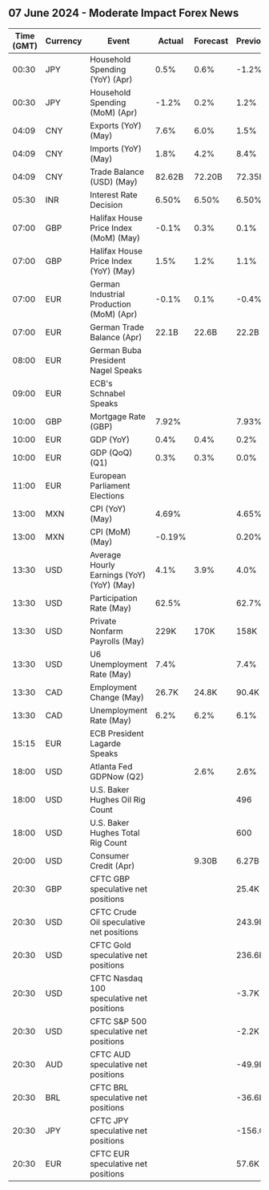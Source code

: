 ## 07 June 2024 - Moderate Impact Forex News

| Time (GMT) | Currency | Event | Actual | Forecast | Previous |
|------|----------|-------|--------|----------|----------|
| 00:30 | JPY | Household Spending (YoY) (Apr) | 0.5% | 0.6% | -1.2% |
| 00:30 | JPY | Household Spending (MoM) (Apr) | -1.2% | 0.2% | 1.2% |
| 04:09 | CNY | Exports (YoY) (May) | 7.6% | 6.0% | 1.5% |
| 04:09 | CNY | Imports (YoY) (May) | 1.8% | 4.2% | 8.4% |
| 04:09 | CNY | Trade Balance (USD) (May) | 82.62B | 72.20B | 72.35B |
| 05:30 | INR | Interest Rate Decision | 6.50% | 6.50% | 6.50% |
| 07:00 | GBP | Halifax House Price Index (MoM) (May) | -0.1% | 0.3% | 0.1% |
| 07:00 | GBP | Halifax House Price Index (YoY) (May) | 1.5% | 1.2% | 1.1% |
| 07:00 | EUR | German Industrial Production (MoM) (Apr) | -0.1% | 0.1% | -0.4% |
| 07:00 | EUR | German Trade Balance (Apr) | 22.1B | 22.6B | 22.2B |
| 08:00 | EUR | German Buba President Nagel Speaks |  |  |  |
| 09:00 | EUR | ECB's Schnabel Speaks |  |  |  |
| 10:00 | GBP | Mortgage Rate (GBP) | 7.92% |  | 7.93% |
| 10:00 | EUR | GDP (YoY) | 0.4% | 0.4% | 0.2% |
| 10:00 | EUR | GDP (QoQ) (Q1) | 0.3% | 0.3% | 0.0% |
| 11:00 | EUR | European Parliament Elections |  |  |  |
| 13:00 | MXN | CPI (YoY) (May) | 4.69% |  | 4.65% |
| 13:00 | MXN | CPI (MoM) (May) | -0.19% |  | 0.20% |
| 13:30 | USD | Average Hourly Earnings (YoY) (YoY) (May) | 4.1% | 3.9% | 4.0% |
| 13:30 | USD | Participation Rate (May) | 62.5% |  | 62.7% |
| 13:30 | USD | Private Nonfarm Payrolls (May) | 229K | 170K | 158K |
| 13:30 | USD | U6 Unemployment Rate (May) | 7.4% |  | 7.4% |
| 13:30 | CAD | Employment Change (May) | 26.7K | 24.8K | 90.4K |
| 13:30 | CAD | Unemployment Rate (May) | 6.2% | 6.2% | 6.1% |
| 15:15 | EUR | ECB President Lagarde Speaks |  |  |  |
| 18:00 | USD | Atlanta Fed GDPNow (Q2) |  | 2.6% | 2.6% |
| 18:00 | USD | U.S. Baker Hughes Oil Rig Count |  |  | 496 |
| 18:00 | USD | U.S. Baker Hughes Total Rig Count |  |  | 600 |
| 20:00 | USD | Consumer Credit (Apr) |  | 9.30B | 6.27B |
| 20:30 | GBP | CFTC GBP speculative net positions |  |  | 25.4K |
| 20:30 | USD | CFTC Crude Oil speculative net positions |  |  | 243.9K |
| 20:30 | USD | CFTC Gold speculative net positions |  |  | 236.6K |
| 20:30 | USD | CFTC Nasdaq 100 speculative net positions |  |  | -3.7K |
| 20:30 | USD | CFTC S&P 500 speculative net positions |  |  | -2.2K |
| 20:30 | AUD | CFTC AUD speculative net positions |  |  | -49.9K |
| 20:30 | BRL | CFTC BRL speculative net positions |  |  | -36.6K |
| 20:30 | JPY | CFTC JPY speculative net positions |  |  | -156.0K |
| 20:30 | EUR | CFTC EUR speculative net positions |  |  | 57.6K |
